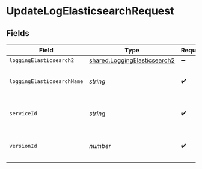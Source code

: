 # UpdateLogElasticsearchRequest


## Fields

| Field                                                                        | Type                                                                         | Required                                                                     | Description                                                                  | Example                                                                      |
| ---------------------------------------------------------------------------- | ---------------------------------------------------------------------------- | ---------------------------------------------------------------------------- | ---------------------------------------------------------------------------- | ---------------------------------------------------------------------------- |
| `loggingElasticsearch2`                                                      | [shared.LoggingElasticsearch2](../../models/shared/loggingelasticsearch2.md) | :heavy_minus_sign:                                                           | N/A                                                                          |                                                                              |
| `loggingElasticsearchName`                                                   | *string*                                                                     | :heavy_check_mark:                                                           | The name for the real-time logging configuration.                            | test-log-endpoint                                                            |
| `serviceId`                                                                  | *string*                                                                     | :heavy_check_mark:                                                           | Alphanumeric string identifying the service.                                 | SU1Z0isxPaozGVKXdv0eY                                                        |
| `versionId`                                                                  | *number*                                                                     | :heavy_check_mark:                                                           | Integer identifying a service version.                                       | 1                                                                            |
